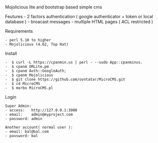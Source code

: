 
Mojolicious lite and bootstrap based simple cms

  Feutures
	- 2 factors authentication ( google authenticator + token or local database )
	- broacast messages 
	- multiple HTML pages ( ACL restricted )
  
  Requirements
  
	- perl 5.10 to higher
	- Mojolicious (4.62, Top Hat)
  
  Install
  
	-  $ curl -L https://cpanmin.us | perl - --sudo App::cpanminus.
	-  $ cpanm ORLite.pm
	-  $ cpanm Auth::GoogleAuth;
	-  $ cpanm Mojolicious
	-  $ git clone https://github.com/ovntatar/MicroCMS.git
	-  $ cd MicroCMS
	-  $ morbo MicroCMS.pl
  Login

    Super Admin:
	- access:	http://127.0.0.1:3000
	- email: 	admin@myproject.com
	- password:	admin

    Another account( normal user ):
    - email: bal@bal.com
    - password: bal

